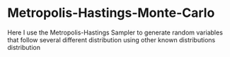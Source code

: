 # Metropolis-Hastings-Monte-Carlo
Here I use the Metropolis-Hastings Sampler to generate random variables that follow several different distribution using other known distributions distribution
